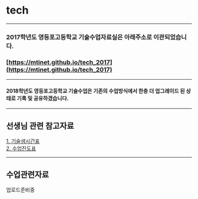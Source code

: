 # tech

---
### 2017학년도 영등포고등학교 기술수업자료실은 아래주소로 이관되었습니다.
### [https://mtinet.github.io/tech_2017](https://mtinet.github.io/tech_2017)
---

#### 2018학년도 영등포고등학교 기술수업은 기존의 수업방식에서 한층 더 업그레이드 된 상태로 기록 및 공유하겠습니다.

---
## 선생님 관련 참고자료  
[1. 기술샘시간표](https://docs.google.com/presentation/d/1cZBqFEM6TFwYWozuRCxk6w1wVA_qyewKyz1brHTgCTk/edit?usp=sharing)  
[2. 수업진도표](https://docs.google.com/spreadsheets/d/1Y4UdMS10-5NANqBnaJ6zahdKoBv2QZJrjM1S3dW5M2c/edit?usp=sharing)  

---
## 수업관련자료  
업로드준비중  
